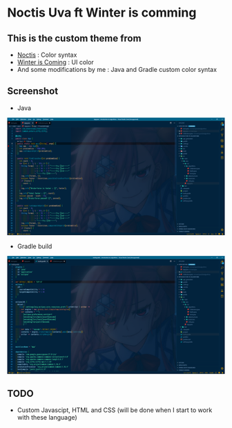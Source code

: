 # Noctis Uva ft Winter is comming
## This is the custom theme from

* [Noctis](https://marketplace.visualstudio.com/items?itemName=liviuschera.noctis) : Color syntax
* [Winter is Coming](https://marketplace.visualstudio.com/items?itemName=johnpapa.winteriscoming) : UI color
* And some modifications by me : Java and Gradle custom color syntax

## Screenshot

* Java

![ScreenShot](screenshots/Shot01.PNG)

* Gradle build

![ScreenShot](screenshots/Shot02.PNG)

## TODO

- Custom Javascipt, HTML and CSS (will be done when I start to work with these language)

